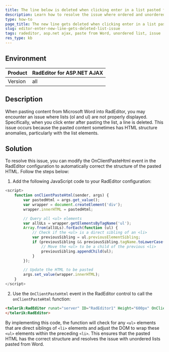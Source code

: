 ```yaml
---
title: The line below is deleted when clicking enter in a list pasted from Word
description: Learn how to resolve the issue where ordered and unordered lists copied from Word are not properly displayed when pasted into RadEditor for ASP.NET AJAX.
type: how-to
page_title: The new line gets deleted when clicking enter in a list pasted from Word
slug: editor-enter-new-line-gets-deleted-list-issue
tags: radeditor, asp.net ajax, paste from Word, unordered list, issue
res_type: kb
---
```


## Environment

| Product | RadEditor for ASP.NET AJAX |
| ------- | ------------------------- |
| Version | all              |

## Description

When pasting content from Microsoft Word into RadEditor, you may encounter an issue where lists (ol and ul) are not properly displayed. Specifically, when you click enter after pasting the list, a line is deleted. This issue occurs because the pasted content sometimes has HTML structure anomalies, particularly with the list elements.

## Solution

To resolve this issue, you can modify the OnClientPasteHtml event in the RadEditor configuration to automatically correct the structure of the pasted HTML. Follow the steps below:

1. Add the following JavaScript code to your RadEditor configuration:

```javascript
<script>
    function onClientPasteHtml(sender, args) {
        var pastedHtml = args.get_value();
        var wrapper = document.createElement('div');
        wrapper.innerHTML = pastedHtml;

        // Query all <ul> elements
        var allULs = wrapper.getElementsByTagName('ul');
        Array.from(allULs).forEach(function (ul) {
            // Check if the <ul> is a direct sibling of an <li>
            var previousSibling = ul.previousElementSibling;
            if (previousSibling && previousSibling.tagName.toLowerCase() === 'li') {
                // Move the <ul> to be a child of the previous <li>
                previousSibling.appendChild(ul);
            }
        });

        // Update the HTML to be pasted
        args.set_value(wrapper.innerHTML);
    }
</script>
```

2. Use the `OnClientPasteHtml` event in the RadEditor control to call the `onClientPasteHtml` function:

```html
<telerik:RadEditor runat="server" ID="RadEditor1" Height="600px" OnClientPasteHtml="onClientPasteHtml">
</telerik:RadEditor>
```

By implementing this code, the function will check for any `<ul>` elements that are direct siblings of `<li>` elements and adjust the DOM to wrap these `<ul>` elements within the preceding `<li>`. This ensures that the pasted HTML has the correct structure and resolves the issue with unordered lists pasted from Word.

   
